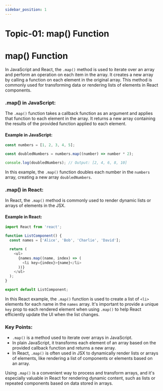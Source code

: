 ```yaml
---
sidebar_position: 1
---
```

# Topic-01: map() Function
# map() Function
In JavaScript and React, the `.map()` method is used to iterate over an array and perform an operation on each item in the array. It creates a new array by calling a function on each element in the original array. This method is commonly used for transforming data or rendering lists of elements in React components.

### .map() in JavaScript:

The `.map()` function takes a callback function as an argument and applies that function to each element in the array. It returns a new array containing the results of the provided function applied to each element.

#### Example in JavaScript:

```javascript
const numbers = [1, 2, 3, 4, 5];

const doubledNumbers = numbers.map((number) => number * 2);

console.log(doubledNumbers); // Output: [2, 4, 6, 8, 10]
```

In this example, the `.map()` function doubles each number in the `numbers` array, creating a new array `doubledNumbers`.

### .map() in React:

In React, the `.map()` method is commonly used to render dynamic lists or arrays of elements in the JSX.

#### Example in React:

```javascript
import React from 'react';

function ListComponent() {
  const names = ['Alice', 'Bob', 'Charlie', 'David'];

  return (
    <ul>
      {names.map((name, index) => (
        <li key={index}>{name}</li>
      ))}
    </ul>
  );
}

export default ListComponent;
```

In this React example, the `.map()` function is used to create a list of `<li>` elements for each name in the `names` array. It's important to provide a unique `key` prop to each rendered element when using `.map()` to help React efficiently update the UI when the list changes.

### Key Points:

- `.map()` is a method used to iterate over arrays in JavaScript.
- In plain JavaScript, it transforms each element of an array based on the provided callback function and returns a new array.
- In React, `.map()` is often used in JSX to dynamically render lists or arrays of elements, like rendering a list of components or elements based on an array.

Using `.map()` is a convenient way to process and transform arrays, and it's especially valuable in React for rendering dynamic content, such as lists or repeated components based on data stored in arrays.